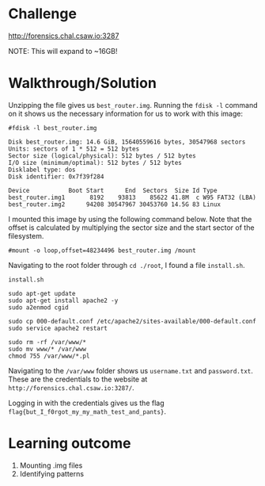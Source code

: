 # Challenge

http://forensics.chal.csaw.io:3287

NOTE: This will expand to ~16GB!

# Walkthrough/Solution

Unzipping the file gives us `best_router.img`. Running the `fdisk -l` command on it shows us the necessary information for us to work with this image:

```
#fdisk -l best_router.img

Disk best_router.img: 14.6 GiB, 15640559616 bytes, 30547968 sectors
Units: sectors of 1 * 512 = 512 bytes
Sector size (logical/physical): 512 bytes / 512 bytes
I/O size (minimum/optimal): 512 bytes / 512 bytes
Disklabel type: dos
Disk identifier: 0x7f39f284

Device           Boot Start      End  Sectors  Size Id Type
best_router.img1       8192    93813    85622 41.8M  c W95 FAT32 (LBA)
best_router.img2      94208 30547967 30453760 14.5G 83 Linux
```
I mounted this image by using the following command below. Note that the offset is calculated by multiplying the sector size and the start sector of the filesystem.
```
#mount -o loop,offset=48234496 best_router.img /mount
```
Navigating to the root folder through `cd ./root`, I found a file `install.sh`.
```
install.sh

sudo apt-get update
sudo apt-get install apache2 -y
sudo a2enmod cgid

sudo cp 000-default.conf /etc/apache2/sites-available/000-default.conf
sudo service apache2 restart

sudo rm -rf /var/www/*
sudo mv www/* /var/www
chmod 755 /var/www/*.pl
```
Navigating to the `/var/www` folder shows us `username.txt` and `password.txt`. These are the credentials to the website at `http://forensics.chal.csaw.io:3287/`.

Logging in with the credentials gives us the flag `flag{but_I_f0rgot_my_my_math_test_and_pants}`.

# Learning outcome
1. Mounting .img files
2. Identifying patterns

